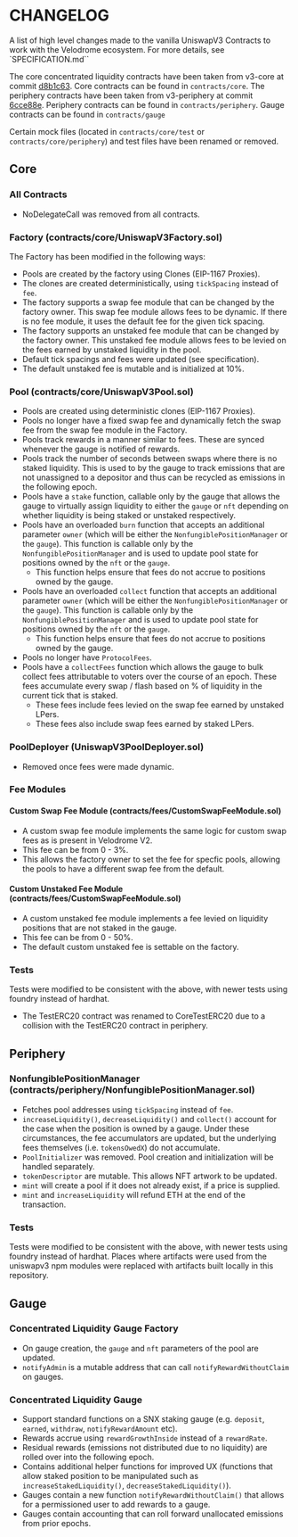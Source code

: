 # CHANGELOG

A list of high level changes made to the vanilla UniswapV3 Contracts to work with the Velodrome ecosystem. For more details, see `SPECIFICATION.md``

The core concentrated liquidity contracts have been taken from v3-core at commit [d8b1c63](https://github.com/Uniswap/v3-core/commit/d8b1c635c275d2a9450bd6a78f3fa2484fef73eb). Core contracts can be found in `contracts/core`.
The periphery contracts have been taken from v3-periphery at commit [6cce88e](https://github.com/Uniswap/v3-periphery/commit/6cce88e63e176af1ddb6cc56e029110289622317). Periphery contracts can be found in `contracts/periphery`.
Gauge contracts can be found in `contracts/gauge`

Certain mock files (located in `contracts/core/test` or `contracts/core/periphery`) and test files have
been renamed or removed. 

## Core

### All Contracts
- NoDelegateCall was removed from all contracts.

### Factory (contracts/core/UniswapV3Factory.sol)

The Factory has been modified in the following ways:
- Pools are created by the factory using Clones (EIP-1167 Proxies). 
- The clones are created deterministically, using `tickSpacing` instead of `fee`. 
- The factory supports a swap fee module that can be changed by the factory owner. This swap fee module allows 
fees to be dynamic. If there is no fee module, it uses the default fee for the given tick spacing.
- The factory supports an unstaked fee module that can be changed by the factory owner. This unstaked fee module 
allows fees to be levied on the fees earned by unstaked liquidity in the pool.
- Default tick spacings and fees were updated (see specification).
- The default unstaked fee is mutable and is initialized at 10%.

### Pool (contracts/core/UniswapV3Pool.sol)
- Pools are created using deterministic clones (EIP-1167 Proxies).
- Pools no longer have a fixed swap fee and dynamically fetch the swap fee from the swap fee module in the Factory.
- Pools track rewards in a manner similar to fees. These are synced whenever the gauge is notified of rewards.
- Pools track the number of seconds between swaps where there is no staked liquidity. This is used to by the gauge
to track emissions that are not unassigned to a depositor and thus can be recycled as emissions in the following epoch.
- Pools have a `stake` function, callable only by the gauge that allows the gauge to virtually assign liquidity
to either the `gauge` or `nft` depending on whether liquidity is being staked or unstaked respectively.
- Pools have an overloaded `burn` function that accepts an additional parameter `owner` (which will be 
either the `NonfungiblePositionManager` or the `gauge`). This function is callable only by the 
`NonfungiblePositionManager` and is used to update pool state for positions owned by the `nft` or the `gauge`. 
    - This function helps ensure that fees do not accrue to positions owned by the gauge.
- Pools have an overloaded `collect` function that accepts an additional parameter `owner` (which will be 
either the `NonfungiblePositionManager` or the `gauge`). This function is callable only by the 
`NonfungiblePositionManager` and is used to update pool state for positions owned by the `nft` or the `gauge`. 
    - This function helps ensure that fees do not accrue to positions owned by the gauge.
- Pools no longer have `ProtocolFees`. 
- Pools have a `collectFees` function which allows the gauge to bulk collect fees attributable to voters over the course of an epoch.
These fees accumulate every swap / flash based on % of liquidity in the current tick that is staked. 
    - These fees include fees levied on the swap fee earned by unstaked LPers.
    - These fees also include swap fees earned by staked LPers. 

### PoolDeployer (UniswapV3PoolDeployer.sol)
- Removed once fees were made dynamic.

### Fee Modules

#### Custom Swap Fee Module (contracts/fees/CustomSwapFeeModule.sol)
- A custom swap fee module implements the same logic for custom swap fees as is present in Velodrome V2. 
- This fee can be from 0 - 3%.
- This allows the factory owner to set the fee for specfic pools, allowing the pools to have a different swap fee from the default. 

#### Custom Unstaked Fee Module (contracts/fees/CustomSwapFeeModule.sol)
- A custom unstaked fee module implements a fee levied on liquidity positions that are not staked in the gauge. 
- This fee can be from 0 - 50%.
- The default custom unstaked fee is settable on the factory.

### Tests

Tests were modified to be consistent with the above, with newer tests using foundry instead of hardhat.

- The TestERC20 contract was renamed to CoreTestERC20 due to a collision with the TestERC20 contract in periphery.

## Periphery

### NonfungiblePositionManager (contracts/periphery/NonfungiblePositionManager.sol)
- Fetches pool addresses using `tickSpacing` instead of `fee`. 
- `increaseLiquidity()`, `decreaseLiquidity()` and `collect()` account for the case when the position is owned by a gauge. Under these circumstances, the fee accumulators are updated, but the underlying fees themselves (i.e. `tokensOwedX`) do not accumulate.
- `PoolInitializer` was removed. Pool creation and initialization will be handled separately.
- `tokenDescriptor` are mutable. This allows NFT artwork to be updated.
- `mint` will create a pool if it does not already exist, if a price is supplied.
- `mint` and `increaseLiquidity` will refund ETH at the end of the transaction.

### Tests

Tests were modified to be consistent with the above, with newer tests using foundry instead of hardhat.
Places where artifacts were used from the uniswapv3 npm modules were replaced with artifacts built locally
in this repository.

## Gauge

### Concentrated Liquidity Gauge Factory
- On gauge creation, the `gauge` and `nft` parameters of the pool are updated.
- `notifyAdmin` is a mutable address that can call `notifyRewardWithoutClaim` on gauges.

### Concentrated Liquidity Gauge
- Support standard functions on a SNX staking gauge (e.g. `deposit`, `earned`, `withdraw`, `notifyRewardAmount` etc).
- Rewards accrue using `rewardGrowthInside` instead of a `rewardRate`. 
- Residual rewards (emissions not distributed due to no liquidity) are rolled over into the following epoch.
- Contains additional helper functions for improved UX (functions that allow staked position to be manipulated such as `increaseStakedLiquidity()`, `decreaseStakedLiquidity()`).
- Gauges contain a new function `notifyRewardWithoutClaim()` that allows for a permissioned user to add rewards
to a gauge. 
- Gauges contain accounting that can roll forward unallocated emissions from prior epochs. 